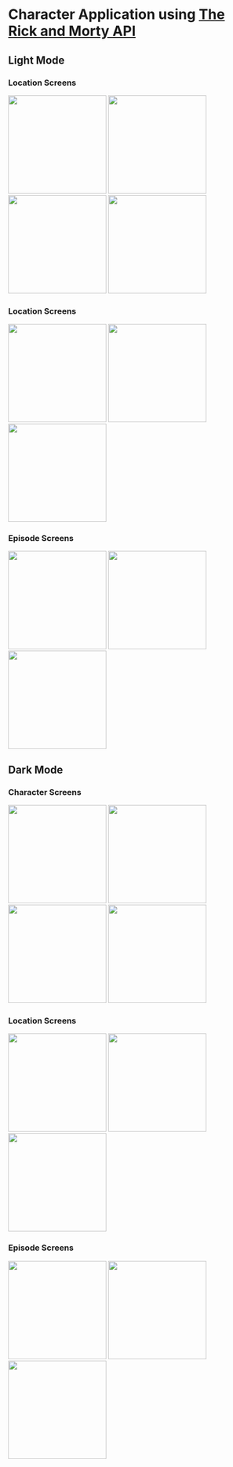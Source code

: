# Character Application using [The Rick and Morty API](https://rickandmortyapi.com/)

## Light Mode
### Location Screens
<p float="left">
<img src="https://github.com/apit17/getgo-character/blob/main/screenshots/character-light.png" width="200">
<img src="https://github.com/apit17/getgo-character/blob/main/screenshots/character-light-1.png" width="200">
<img src="https://github.com/apit17/getgo-character/blob/main/screenshots/character-light-2.png" width="200">
<img src="https://github.com/apit17/getgo-character/blob/main/screenshots/character-light-3.png" width="200">
</p>

### Location Screens
<p float="left">
<img src="https://github.com/apit17/getgo-character/blob/main/screenshots/location-light.png" width="200">
<img src="https://github.com/apit17/getgo-character/blob/main/screenshots/location-light-1.png" width="200">
<img src="https://github.com/apit17/getgo-character/blob/main/screenshots/location-light-2.png" width="200">
</p>

### Episode Screens
<p float="left">
<img src="https://github.com/apit17/getgo-character/blob/main/screenshots/episode-light.png" width="200">
<img src="https://github.com/apit17/getgo-character/blob/main/screenshots/episode-light-1.png" width="200">
<img src="https://github.com/apit17/getgo-character/blob/main/screenshots/episode-light-2.png" width="200">
</p>

## Dark Mode
### Character Screens
<p float="left">
<img src="https://github.com/apit17/getgo-character/blob/main/screenshots/character-dark.png" width="200">
<img src="https://github.com/apit17/getgo-character/blob/main/screenshots/character-dark-1.png" width="200">
<img src="https://github.com/apit17/getgo-character/blob/main/screenshots/character-dark-2.png" width="200">
<img src="https://github.com/apit17/getgo-character/blob/main/screenshots/character-dark-3.png" width="200">
</p>

### Location Screens
<p float="left">
<img src="https://github.com/apit17/getgo-character/blob/main/screenshots/location-dark.png" width="200">
<img src="https://github.com/apit17/getgo-character/blob/main/screenshots/location-dark-1.png" width="200">
<img src="https://github.com/apit17/getgo-character/blob/main/screenshots/location-dark-2.png" width="200">
</p>

### Episode Screens
<p float="left">
<img src="https://github.com/apit17/getgo-character/blob/main/screenshots/episode-dark.png" width="200">
<img src="https://github.com/apit17/getgo-character/blob/main/screenshots/episode-dark-1.png" width="200">
<img src="https://github.com/apit17/getgo-character/blob/main/screenshots/episode-dark-2.png" width="200">
</p>
